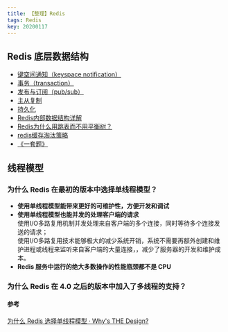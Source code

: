 ```yaml
---
title: 【整理】Redis
tags: Redis
key: 20200117
---
```


## Redis 底层数据结构
  - [键空间通知（keyspace notification）](http://doc.redisfans.com/topic/notification.html)
  - [事务（transaction）](http://doc.redisfans.com/topic/transaction.html)
  - [发布与订阅（pub/sub）](http://doc.redisfans.com/topic/pubsub.html)
  - [主从复制](http://doc.redisfans.com/topic/replication.html)
  - [持久化](http://doc.redisfans.com/topic/persistence.html)
  - [Redis内部数据结构详解](https://mp.weixin.qq.com/s/3TU9qxHJyxHJgVDaYXoluA)
  - [Redis为什么用跳表而不用平衡树？](https://mp.weixin.qq.com/s?__biz=MzA4NTg1MjM0Mg==&mid=2657261425&idx=1&sn=d840079ea35875a8c8e02d9b3e44cf95#rd)
  - [redis缓存淘汰策略](https://mp.weixin.qq.com/s?__biz=MzA4NTg1MjM0Mg==&mid=2657261425&idx=1&sn=d840079ea35875a8c8e02d9b3e44cf95#rd)
  - [《一套题》](https://snailclimb.gitee.io/javaguide/#/docs/database/Redis/Redis)

## 线程模型
### 为什么 Redis 在最初的版本中选择单线程模型？
 - **使用单线程模型能带来更好的可维护性，方便开发和调试**  
 - **使用单线程模型也能并发的处理客户端的请求**  
 使用I/O多路复用机制并发处理来自客户端的多个连接，同时等待多个连接发送的请求；  
 使用I/O多路复用技术能够极大的减少系统开销，系统不需要再额外创建和维护进程或线程来监听来自客户端的大量连接，，减少了服务器的开发和维护成本。
 - **Redis 服务中运行的绝大多数操作的性能瓶颈都不是 CPU**  


### 为什么 Redis 在 4.0 之后的版本中加入了多线程的支持？








#### 参考
[为什么 Redis 选择单线程模型 · Why's THE Design?](https://draveness.me/whys-the-design-redis-single-thread)